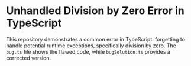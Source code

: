 # Unhandled Division by Zero Error in TypeScript

This repository demonstrates a common error in TypeScript: forgetting to handle potential runtime exceptions, specifically division by zero.  The `bug.ts` file shows the flawed code, while `bugSolution.ts` provides a corrected version.